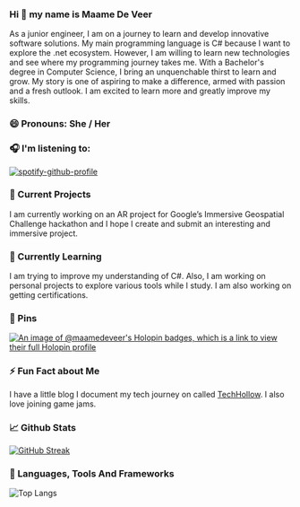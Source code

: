 ### Hi 👋 my name is Maame De Veer
<!--**maame-deveer/maame-deveer** is a ✨ _special_ ✨ repository because its `README.md` (this file) appears on your GitHub profile.-->
As a junior engineer, I am on a journey to learn and develop innovative software solutions. My main programming language is C# because I want to explore the .net ecosystem. However, I am willing to learn new technologies and see where my programming journey takes me. With a Bachelor's degree in Computer Science, I bring an unquenchable thirst to learn and grow. My story is one of aspiring to make a difference, armed with passion and a fresh outlook. I am excited to learn more and greatly improve my skills.

### 😄 Pronouns: She / Her

### 🎧 I'm listening to:

[![spotify-github-profile](https://spotify-github-profile.vercel.app/api/view.svg?uid=31qn262muj5qc3mujeaordovnkpu&cover_image=true&theme=default&show_offline=true&background_color=121212&interchange=false&bar_color_cover=true)](https://github.com/maame/spotify-github-profile)

### 🔭 Current Projects

I am currently working on an AR project for Google’s Immersive Geospatial Challenge hackathon and I hope I create and submit an interesting and immersive project.

### 🌱 Currently Learning

I am trying to improve my understanding of C#. Also, I am working on personal projects to explore various tools while I study. I am also working on getting certifications.

### 📌 Pins

[![An image of @maamedeveer's Holopin badges, which is a link to view their full Holopin profile](https://holopin.me/maamedeveer)](https://holopin.io/@maamedeveer)

### ⚡ Fun Fact about Me
 I have a little blog I document my tech journey on called [TechHollow](https://maame-deveer.github.io/techhollow/). I also love joining game jams.

### 📈 Github Stats

[![GitHub Streak](https://github-readme-streak-stats.herokuapp.com?user=maame-deveer&theme=cobalt&mode=weekly)](https://git.io/streak-stats)

### 🔨 Languages, Tools And Frameworks

![Top Langs](https://github-readme-stats.vercel.app/api/top-langs/?username=maame-deveer&hide_progress=true)

